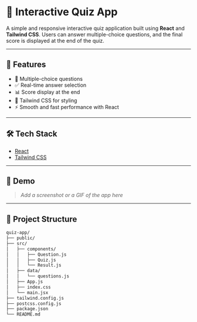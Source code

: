 # 🧠 Interactive Quiz App

A simple and responsive interactive quiz application built using **React** and **Tailwind CSS**. Users can answer multiple-choice questions, and the final score is displayed at the end of the quiz.

---

## 🚀 Features

- 🎯 Multiple-choice questions
- ✅ Real-time answer selection
- 📊 Score display at the end
- 💅 Tailwind CSS for styling
- ⚡ Smooth and fast performance with React

---

## 🛠️ Tech Stack

- [React](https://reactjs.org/)
- [Tailwind CSS](https://tailwindcss.com/)

---

## 📸 Demo

> _Add a screenshot or a GIF of the app here_

---

## 📂 Project Structure

```bash
quiz-app/
├── public/
├── src/
│   ├── components/
│   │   ├── Question.js
│   │   ├── Quiz.js
│   │   └── Result.js
│   ├── data/
│   │   └── questions.js
│   ├── App.js
│   ├── index.css
│   └── main.jsx
├── tailwind.config.js
├── postcss.config.js
├── package.json
└── README.md
